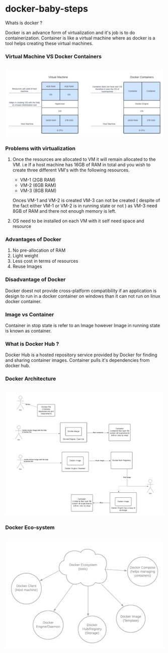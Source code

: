 # docker-baby-steps
Whats is docker ?

Docker is an advance form of virtualization and it's job is to do containerization. Container is like a virtual machine where as docker is a tool helps creating these virtual machines. 

### Virtual Machine VS Docker Containers 
\
![VM VS Containers](images/VM%20vs%20Docker.png)

### Problems with virtualization
1. Once the resources are allocated to VM it will remain allocated to the VM.
i.e If a host machine has 16GB of RAM in total and you wish to create three different VM's  with the following resources. 
    - VM-1 (2GB RAM) 
    - VM-2 (6GB RAM)
    - VM-3 (8GB RAM)

    Onces VM-1 and VM-2 is created VM-3 can not be created ( despite of the fact either VM-1 or VM-2 is in running state or not ) as VM-3 need 8GB of RAM and there not enough memory is left. 

2. OS need to be installed on each VM with it self need space and resource 

### Advantages of Docker

1. No pre-allocation of RAM
2. Light weight
3. Less cost in terms of resources 
4. Reuse Images

### Disadvantage of Docker
Docker doest not provide cross-platform compatibility if an application is design to run in a docker container on windows than it can not run on linux docker container. 

### Image  vs Container

Container in stop state is refer to an Image however Image in running state is known as container.

### What is Docker Hub ?
Docker Hub is a hosted repository service provided by Docker for finding and sharing container images. Container pulls it's dependencies from docker hub.

### Docker Architecture  
\
![docker architecture](images/Docker%20Architecture.png)

### Docker Eco-system  
\
![docker eco-system](images/docker%20ecosystem.png)
